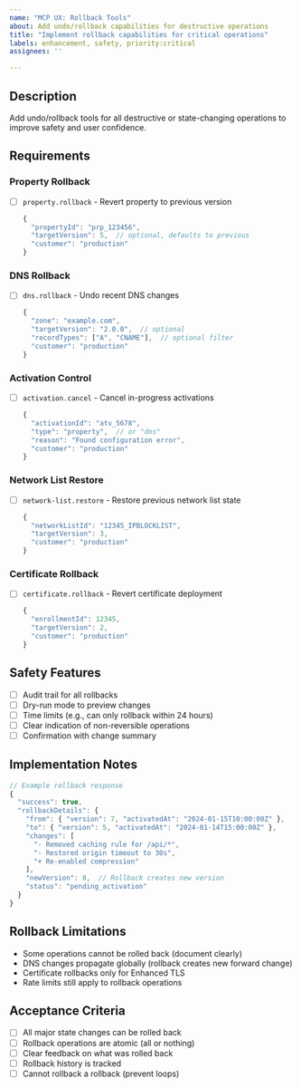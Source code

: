 ```yaml
---
name: "MCP UX: Rollback Tools"
about: Add undo/rollback capabilities for destructive operations
title: "Implement rollback capabilities for critical operations"
labels: enhancement, safety, priority:critical
assignees: ''

---
```


## Description
Add undo/rollback tools for all destructive or state-changing operations to improve safety and user confidence.

## Requirements

### Property Rollback
- [ ] `property.rollback` - Revert property to previous version
  ```typescript
  {
    "propertyId": "prp_123456",
    "targetVersion": 5,  // optional, defaults to previous
    "customer": "production"
  }
  ```

### DNS Rollback
- [ ] `dns.rollback` - Undo recent DNS changes
  ```typescript
  {
    "zone": "example.com",
    "targetVersion": "2.0.0",  // optional
    "recordTypes": ["A", "CNAME"],  // optional filter
    "customer": "production"
  }
  ```

### Activation Control
- [ ] `activation.cancel` - Cancel in-progress activations
  ```typescript
  {
    "activationId": "atv_5678",
    "type": "property",  // or "dns"
    "reason": "Found configuration error",
    "customer": "production"
  }
  ```

### Network List Restore
- [ ] `network-list.restore` - Restore previous network list state
  ```typescript
  {
    "networkListId": "12345_IPBLOCKLIST",
    "targetVersion": 3,
    "customer": "production"
  }
  ```

### Certificate Rollback
- [ ] `certificate.rollback` - Revert certificate deployment
  ```typescript
  {
    "enrollmentId": 12345,
    "targetVersion": 2,
    "customer": "production"
  }
  ```

## Safety Features
- [ ] Audit trail for all rollbacks
- [ ] Dry-run mode to preview changes
- [ ] Time limits (e.g., can only rollback within 24 hours)
- [ ] Clear indication of non-reversible operations
- [ ] Confirmation with change summary

## Implementation Notes
```typescript
// Example rollback response
{
  "success": true,
  "rollbackDetails": {
    "from": { "version": 7, "activatedAt": "2024-01-15T10:00:00Z" },
    "to": { "version": 5, "activatedAt": "2024-01-14T15:00:00Z" },
    "changes": [
      "- Removed caching rule for /api/*",
      "- Restored origin timeout to 30s",
      "+ Re-enabled compression"
    ],
    "newVersion": 8,  // Rollback creates new version
    "status": "pending_activation"
  }
}
```

## Rollback Limitations
- Some operations cannot be rolled back (document clearly)
- DNS changes propagate globally (rollback creates new forward change)
- Certificate rollbacks only for Enhanced TLS
- Rate limits still apply to rollback operations

## Acceptance Criteria
- [ ] All major state changes can be rolled back
- [ ] Rollback operations are atomic (all or nothing)
- [ ] Clear feedback on what was rolled back
- [ ] Rollback history is tracked
- [ ] Cannot rollback a rollback (prevent loops)